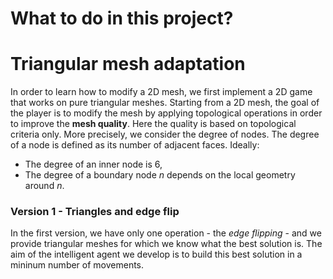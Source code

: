 # What to do in this project?

# Triangular mesh adaptation
In order to learn how to modify a 2D mesh, we first implement a 2D game
that works on pure triangular meshes. Starting from a 2D mesh, the goal 
of the player is to modify the mesh by applying topological operations 
in order to improve the **mesh quality**. Here the quality is based 
on topological criteria only. More precisely, we consider the degree 
of nodes. The degree of a node is defined as its number of adjacent 
faces. Ideally:
- The degree of an inner node is 6,
- The degree of a boundary node *n* depends on the local geometry 
around *n*.

### Version 1 - Triangles and edge flip
In the first version, we have only one 
operation - the *edge flipping* - and we provide triangular meshes for which we know
what the best solution is. The aim of the intelligent agent we develop is to build this best 
solution in a mininum number of movements.


